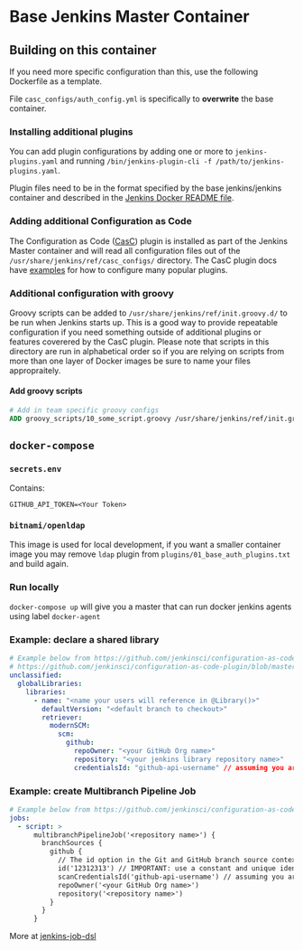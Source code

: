 # Base Jenkins Master Container

## Building on this container

If you need more specific configuration than this, use the following Dockerfile as a template.

File `casc_configs/auth_config.yml` is specifically to **overwrite** the base container.

### Installing additional plugins

You can add plugin configurations by adding one or more to `jenkins-plugins.yaml` and running `/bin/jenkins-plugin-cli -f /path/to/jenkins-plugins.yaml`.

Plugin files need to be in the format specified by the base jenkins/jenkins container and described in the [Jenkins Docker README file](https://github.com/jenkinsci/docker/blob/master/README.md#plugin-version-format).

### Adding additional Configuration as Code

The Configuration as Code ([CasC](https://github.com/jenkinsci/configuration-as-code-plugin)) plugin is installed as part of the Jenkins Master container and will read all configuration files out of the `/usr/share/jenkins/ref/casc_configs/` directory. The CasC plugin docs have [examples](https://github.com/jenkinsci/configuration-as-code-plugin/tree/master/demos) for how to configure many popular plugins.

### Additional configuration with groovy

Groovy scripts can be added to `/usr/share/jenkins/ref/init.groovy.d/` to be run when Jenkins starts up. This is a good way to provide repeatable configuration if you need something outside of additional plugins or features coverered by the CasC plugin. Please note that scripts in this directory are run in alphabetical order so if you are relying on scripts from more than one layer of Docker images be sure to name your files appropraitely.

#### Add groovy scripts

```Dockerfile
# Add in team specific groovy configs
ADD groovy_scripts/10_some_script.groovy /usr/share/jenkins/ref/init.groovy.d/
```

## `docker-compose`

### `secrets.env`

Contains:

```text
GITHUB_API_TOKEN=<Your Token>
```

### `bitnami/openldap`

This image is used for local development, if you want a smaller container image you may remove `ldap` plugin from `plugins/01_base_auth_plugins.txt` and build again.

### Run locally

`docker-compose up` will give you a master that can run docker jenkins agents using label `docker-agent`

### Example: declare a shared library

```yaml
# Example below from https://github.com/jenkinsci/configuration-as-code-plugin/blob/master/demos/jenkins/jenkins.yaml#L63-L70A
# https://github.com/jenkinsci/configuration-as-code-plugin/blob/master/integrations/src/test/resources/io/jenkins/plugins/casc/GlobalLibrariesGitHubTest.yml
unclassified:
  globalLibraries:
    libraries:
      - name: "<name your users will reference in @Library()>"
        defaultVersion: "<default branch to checkout>"
        retriever:
          modernSCM:
            scm:
              github:
                repoOwner: "<your GitHub Org name>"
                repository: "<your jenkins library repository name>"
                credentialsId: "github-api-username" // assuming you are using the default credentials
```

### Example: create Multibranch Pipeline Job

```yaml
# Example below from https://github.com/jenkinsci/configuration-as-code-plugin/tree/master/demos/jobs
jobs:
  - script: >
      multibranchPipelineJob('<repository name>') {
        branchSources {
          github {
            // The id option in the Git and GitHub branch source contexts is now mandatory (JENKINS-43693).
            id('12312313') // IMPORTANT: use a constant and unique identifier
            scanCredentialsId('github-api-username') // assuming you are using the default credentials
            repoOwner('<your GitHub Org name>')
            repository('<repository name>')
          }
        }
      }
```

More at [jenkins-job-dsl](https://jenkinsci.github.io/job-dsl-plugin/)
